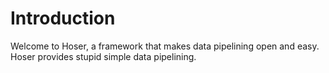 # Introduction
Welcome to Hoser, a framework that makes data pipelining open and easy. Hoser provides stupid simple data pipelining.
